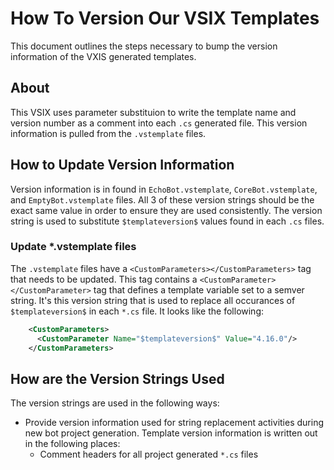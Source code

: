 # How To Version Our VSIX Templates

This document outlines the steps necessary to bump the version information of the VXIS generated templates.

## About

This VSIX uses parameter substituion to write the template name and version number as a comment into each `.cs` generated file.  This version information is pulled from the `.vstemplate` files.

## How to Update Version Information

Version information is in found in `EchoBot.vstemplate`, `CoreBot.vstemplate`, and `EmptyBot.vstemplate` files.  All 3 of these version strings should be the exact same value in order to ensure they are used consistently.  The version string is used to substitute `$templateversion$` values found in each `.cs` files.


### Update *.vstemplate files

The `.vstemplate` files have a `<CustomParameters></CustomParameters>` tag that needs to be updated.  This tag contains a `<CustomParameter></CustomParameter>` tag that defines a template variable set to a semver string.  It's this version string that is used to replace all occurances of `$templateversion$` in each `*.cs` file.  It looks like the following:

```xml
    <CustomParameters>
      <CustomParameter Name="$templateversion$" Value="4.16.0"/>         <<<-HAND-CRAFTED-semver
    </CustomParameters>
```



## How are the Version Strings Used

The version strings are used in the following ways:

- Provide version information used for string replacement activities during new bot project generation.  Template version information is written out in the following places:
    - Comment headers for all project generated `*.cs` files
